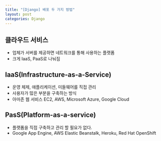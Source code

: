 ```yaml
---
title: "[Django] 배포 두 가지 방법"
layout: post
categories: Django
---
```


## 클라우드 서비스
- 업체가 서버를 제공하면 네트워크를 통해 사용하는 플랫폼
- 크게 IaaS, PaaS로 나눠짐


## IaaS(Infrastructure-as-a-Service) 
- 운영 체제, 애플리케이션, 미들웨어를 직접 관리
- 사용자가 많은 부분을 구축하는 방식
- 아마존 웹 서비스 EC2, AWS, Microsoft Azure, Google Cloud


## PasS(Platform-as-a-service)
- 플랫폼을 직접 구축하고 관리 할 필요가 없다.
- Google App Engine, AWS Elastic Beanstalk, Heroku, Red Hat OpenShift